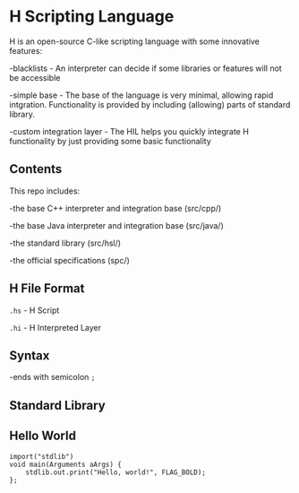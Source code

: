 # H Scripting Language

H is an open-source C-like scripting language with some innovative features:

-blacklists - An interpreter can decide if some libraries or features will not be accessible

-simple base - The base of the language is very minimal, allowing rapid intgration. Functionality is provided by including (allowing) parts of standard library.

-custom integration layer - The HIL helps you quickly integrate H functionality by just providing some basic functionality

## Contents

This repo includes:

-the base C++ interpreter and integration base (src/cpp/)

-the base Java interpreter and integration base (src/java/)

-the standard library (src/hsl/)

-the official specifications (spc/)

## H File Format

`.hs` - H Script

`.hi` - H Interpreted Layer

## Syntax

-ends with semicolon `;`

## Standard Library

## Hello World

```
import("stdlib")
void main(Arguments aArgs) {
    stdlib.out.print("Hello, world!", FLAG_BOLD);
};
```


